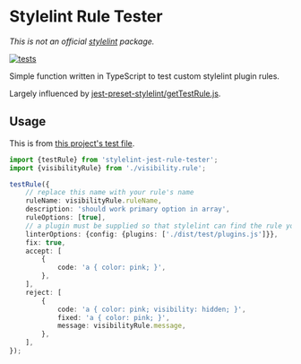 # Stylelint Rule Tester

_This is not an official [stylelint](https://stylelint.io) package._

[![tests](https://github.com/electrovir/stylelint-jest-rule-tester/actions/workflows/virmator-tests.yml/badge.svg?branch=master)](https://github.com/electrovir/stylelint-jest-rule-tester/actions/workflows/virmator-tests.yml)

Simple function written in TypeScript to test custom stylelint plugin rules.

Largely influenced by [jest-preset-stylelint/getTestRule.js](https://github.com/stylelint/jest-preset-stylelint/blob/769cac42e11f811aac6f59ee6570205910ea98fa/getTestRule.js).

## Usage

This is from [this project's test file](https://github.com/electrovir/stylelint-jest-rule-tester/blob/master/src/test/rules/visibility/visibility.test.ts).

```typescript
import {testRule} from 'stylelint-jest-rule-tester';
import {visibilityRule} from './visibility.rule';

testRule({
    // replace this name with your rule's name
    ruleName: visibilityRule.ruleName,
    description: 'should work primary option in array',
    ruleOptions: [true],
    // a plugin must be supplied so that stylelint can find the rule you want to test
    linterOptions: {config: {plugins: ['./dist/test/plugins.js']}},
    fix: true,
    accept: [
        {
            code: 'a { color: pink; }',
        },
    ],
    reject: [
        {
            code: 'a { color: pink; visibility: hidden; }',
            fixed: 'a { color: pink; }',
            message: visibilityRule.message,
        },
    ],
});
```
